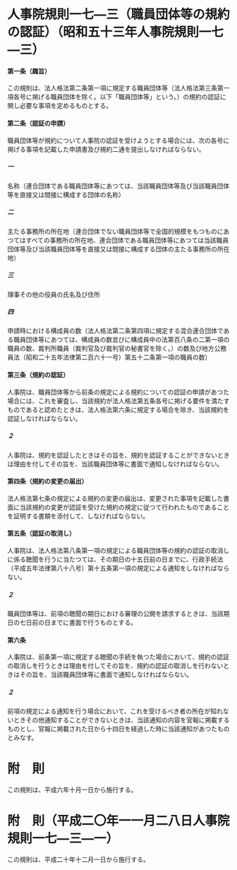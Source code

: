 # 人事院規則一七―三（職員団体等の規約の認証）（昭和五十三年人事院規則一七―三）
#### 第一条（趣旨）
この規則は、法人格法第二条第一項に規定する職員団体等（法人格法第三条第一項各号に掲げる職員団体を除く。以下「職員団体等」という。）の規約の認証に関し必要な事項を定めるものとする。
#### 第二条（認証の申請）
職員団体等が規約について人事院の認証を受けようとする場合には、次の各号に掲げる事項を記載した申請書及び規約二通を提出しなければならない。
##### 一
名称（連合団体である職員団体等にあつては、当該職員団体等及び当該職員団体等を直接又は間接に構成する団体の名称）
##### 二
主たる事務所の所在地（連合団体でない職員団体等で全国的規模をもつものにあつてはすべての事務所の所在地、連合団体である職員団体等にあつては当該職員団体等及び当該職員団体等を直接又は間接に構成する団体の主たる事務所の所在地）
##### 三
理事その他の役員の氏名及び住所
##### 四
申請時における構成員の数（法人格法第二条第四項に規定する混合連合団体である職員団体等にあつては、構成員の数並びに構成員中の法第百八条の二第一項の職員の数、裁判所職員（裁判官及び裁判官の秘書官を除く。）の数及び地方公務員法（昭和二十五年法律第二百六十一号）第五十二条第一項の職員の数）
#### 第三条（規約の認証）
人事院は、職員団体等から前条の規定による規約についての認証の申請があつた場合には、これを審査し、当該規約が法人格法第五条各号に掲げる要件を満たすものであると認めたときは、法人格法第六条に規定する場合を除き、当該規約を認証しなければならない。
##### ２
人事院は、規約を認証したときはその旨を、規約を認証することができないときは理由を付してその旨を、当該職員団体等に書面で通知しなければならない。
#### 第四条（規約の変更の届出）
法人格法第七条の規定による規約の変更の届出は、変更された事項を記載した書面に当該規約の変更が認証を受けた規約の規定に従つて行われたものであることを証明する書類を添付して、しなければならない。
#### 第五条（認証の取消し）
人事院は、法人格法第八条第一項の規定による職員団体等の規約の認証の取消しに係る聴聞を行うに当たつては、その期日の十五日前の日までに、行政手続法（平成五年法律第八十八号）第十五条第一項の規定による通知をしなければならない。
##### ２
職員団体等は、前項の聴聞の期日における審理の公開を請求するときは、当該期日の七日前の日までに書面で行うものとする。
#### 第六条
人事院は、前条第一項に規定する聴聞の手続を執つた場合において、規約の認証の取消しを行うときは理由を付してその旨を、規約の認証の取消しを行わないときはその旨を、当該職員団体等に書面で通知しなければならない。
##### ２
前項の規定による通知を行う場合において、これを受けるべき者の所在が知れないときその他通知することができないときは、当該通知の内容を官報に掲載するものとし、官報に掲載された日から十四日を経過した時に当該通知があつたものとみなす。
# 附　則
この規則は、平成六年十月一日から施行する。
# 附　則（平成二〇年一一月二八日人事院規則一七―三―一）
この規則は、平成二十年十二月一日から施行する。
